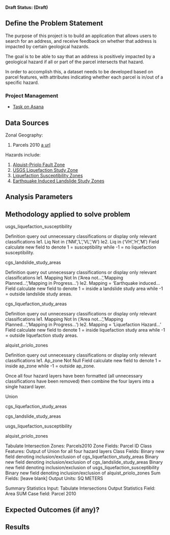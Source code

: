 **Draft Status: (Draft)**

## Define the Problem Statement
The purpose of this project is to build an application that allows users to search for an address, and receive feedback on whether that address is impacted by certain geological hazards.

The goal is to be able to say that an address is positively impacted by a geological hazard if all or part of the parcel intersects that hazard.

In order to accomplish this, a dataset needs to be developed based on parcel features, with attributes indicating whether each parcel is in/out of a specific hazard. 

### Project Management 
- [Task on Asana](https://app.asana.com/0/412103232252676/795829633431058/f)

## Data Sources
Zonal Geography:
1. Parcels 2010 [a url](https://app.asana.com/0/412103232252676/795829633431058/f)

Hazards include: 
1. [Alquist-Priolo Fault Zone](https://mtc.maps.arcgis.com/home/item.html?id=1935ec41c8b04a21bff1ebb1e5c050ca)
2. [USGS Liquefaction Study Zone](https://mtc.maps.arcgis.com/home/item.html?id=044546a891414c90a17a54bb2aa594bb)
3. [Liquefaction Susceptibility Zones](https://mtc.maps.arcgis.com/home/item.html?id=b88a7506b3054189b2cbd475371b1199)
4. [Earthquake Induced Landslide Study Zones](https://mtc.maps.arcgis.com/home/item.html?id=2b40285fe87a402db105de31dd124dc0#overview)

## Analysis Parameters


## Methodology applied to solve problem
usgs_liquefaction_susceptibility

Definition query out unnecessary classifications or display only relevant classifications
	Ie1. Liq Not in (‘NM’,’L’,’VL’,’W’)
	Ie2. Liq in (‘VH’,’H’,’M’)
Field calculate new field to denote 1 = susceptibility while -1 = no liquefaction susceptibility.

cgs_landslide_study_areas

Definition query out unnecessary classifications or display only relevant classifications
	Ie1. Mapping Not In (‘Area not…’,’Mapping Planned…’,’Mapping in Progress…’) 
	Ie2. Mapping = ‘Earthquake induced…
Field calculate new field to denote 1 = inside a landslide study area while -1 = outside landslide study areas.

cgs_liquefaction_study_areas

Definition query out unnecessary classifications or display only relevant classifications
	Ie1. Mapping Not In (‘Area not…’,’Mapping Planned…’,’Mapping in Progress…’)
	Ie2. Mapping = ‘Liquefaction Hazard…’
Field calculate new field to denote 1 = inside liquefaction study area while -1 = outside liquefaction study areas.

alquist_priolo_zones

Definition query out unnecessary classifications or display only relevant classifications
Ie1. Ap_zone Not Null
Field calculate new field to denote 1 = inside ap_zone while -1 = outside ap_zone.

Once all four hazard layers have been formatted (all unnecessary classifications have been removed) then combine the four layers into a single hazard layer.

Union

cgs_liquefaction_study_areas

cgs_landslide_study_areas

usgs_liquefaction_susceptibility

alquist_priolo_zones

Tabulate Intersection
	Zones: Parcels2010
	Zone Fields: Parcel ID
	Class Features: Output of Union for all four hazard layers
	Class Fields:
	Binary new field denoting inclusion/exclusion of cgs_liquefaction_study_areas
	Binary new field denoting inclusion/exclusion of cgs_landslide_study_areas
	Binary new field denoting inclusion/exclusion of usgs_liquefaction_susceptibility
	Binary new field denoting inclusion/exclusion of alquist_priolo_zones
Sum Fields: [leave blank]
Output Units: SQ METERS

Summary Statistics
    Input: Tabulate Intersections Output
    Statistics Field: Area SUM
    Case field: Parcel 2010




## Expected Outcomes (if any)?


## Results


